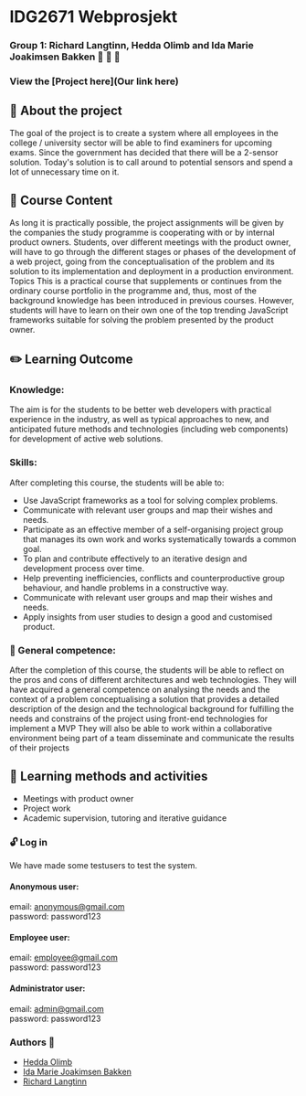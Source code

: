 # IDG2671 Webprosjekt 
### Group 1: Richard Langtinn, Hedda Olimb and Ida Marie Joakimsen Bakken  :woman: :woman: :man:
### View the [Project here](Our link here)

## :pushpin: About the project
The goal of the project is to create a system where all employees in the college / university sector will be able to find examiners for upcoming exams. Since the government has decided that there will be a 2-sensor solution. Today's solution is to call around to potential sensors and spend a lot of unnecessary time on it.

## :closed_book: Course Content
As long it is practically possible, the project assignments will be given by the companies the study programme is cooperating with or by internal product owners. Students, over different meetings with the product owner, will have to go through the different stages or phases of the development of a web project, going from the conceptualisation of the problem and its solution to its implementation and deployment in a production environment. Topics This is a practical course that supplements or continues from the ordinary course portfolio in the programme and, thus, most of the background knowledge has been introduced in previous courses. However, students will have to learn on their own one of the top trending JavaScript frameworks suitable for solving the problem presented by the product owner.

## :pencil2: Learning Outcome
### Knowledge:
The aim is for the students to be better web developers with practical experience in the industry, as well as typical approaches to new, and anticipated future methods and technologies (including web components) for development of active web solutions.

### Skills:
After completing this course, the students will be able to: 
* Use JavaScript frameworks as a tool for solving complex problems. 
* Communicate with relevant user groups and map their wishes and needs. 
* Participate as an effective member of a self-organising project group that manages its own work and works systematically towards a common goal. 
* To plan and contribute effectively to an iterative design and development process over time. 
* Help preventing inefficiencies, conflicts and counterproductive group behaviour, and handle problems in a constructive way. 
* Communicate with relevant user groups and map their wishes and needs. 
* Apply insights from user studies to design a good and customised product. 

### :wrench: General competence:
After the completion of this course, the students will be able to reflect on the pros and cons of different architectures and web technologies. They will have acquired a general competence on analysing the needs and the context of a problem conceptualising a solution that provides a detailed description of the design and the technological background for fulfilling the needs and constrains of the project using front-end technologies for implement a MVP They will also be able to work within a collaborative environment being part of a team disseminate and communicate the results of their projects

## :pencil: Learning methods and activities
* Meetings with product owner
* Project work
* Academic supervision, tutoring and iterative guidance

### :unlock: Log in 
We have made some testusers to test the system. 
#### Anonymous user: 
email: anonymous@gmail.com
</br>
password: password123

#### Employee user:
email: employee@gmail.com
<br>
password: password123

#### Administrator user: 
email: admin@gmail.com
<br>
password: password123

### Authors :pencil:
- [Hedda Olimb](https://github.com/heddaoli)
- [Ida Marie Joakimsen Bakken](https://github.com/Imbakken)
- [Richard Langtinn](https://github.com/rlangtinn95)
